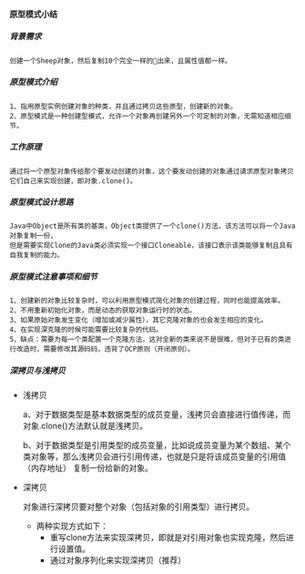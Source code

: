 #### 原型模式小结

##### 背景需求
    创建一个Sheep对象，然后复制10个完全一样的🐏出来，且属性值都一样。

##### 原型模式介绍
    1、指用原型实例创建对象的种类，并且通过拷贝这些原型，创建新的对象。
    2、原型模式是一种创建型模式，允许一个对象再创建另外一个可定制的对象，无需知道相应细节。

##### 工作原理
    通过将一个原型对象传给那个要发动创建的对象，这个要发动创建的对象通过请求原型对象拷贝它们自己来实现创建，即对象.clone()。

##### 原型模式设计思路
    Java中Object是所有类的基类，Object类提供了一个clone()方法，该方法可以将一个Java对象复制一份，
    但是需要实现Clone的Java类必须实现一个接口Cloneable，该接口表示该类能够复制且具有自我复制的能力。

##### 原型模式注意事项和细节
    1、创建新的对象比较复杂时，可以利用原型模式简化对象的创建过程，同时也能提高效率。
    2、不用重新初始化对象，而是动态的获取对象运行时的状态。
    3、如果原始对象发生变化（增加或减少属性），其它克隆对象的也会发生相应的变化。
    4、在实现深克隆的时候可能需要比较复杂的代码。
    5、缺点：需要为每一个类配置一个克隆方法，这对全新的类来说不是很难，但对于已有的类进行改造时，需要修改其源码码，违背了OCP原则（开闭原则）。

##### 深拷贝与浅拷贝
* 浅拷贝
    
    a、对于数据类型是基本数据类型的成员变量，浅拷贝会直接进行值传递，而对象.clone()方法默认就是浅拷贝。
  
    b、对于数据类型是引用类型的成员变量，比如说成员变量为某个数组、某个类对象等，那么浅拷贝会进行引用传递，也就是只是将该成员变量的引用值（内存地址）
  复制一份给新的对象。
  
* 深拷贝
    
    对象进行深拷贝要对整个对象（包括对象的引用类型）进行拷贝。
  * 两种实现方式如下：
    * 重写clone方法来实现深拷贝，即就是对引用对象也实现克隆，然后进行设置值。
    * 通过对象序列化来实现深拷贝（推荐）